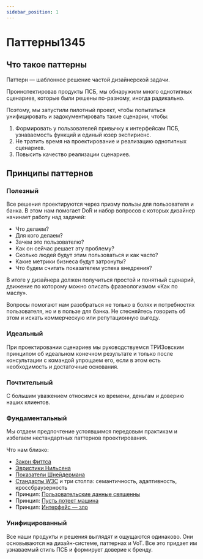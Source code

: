 ```yaml
---
sidebar_position: 1
---
```

# Паттерны1345

## Что такое паттерны
Паттерн — шаблонное решение частой дизайнерской задачи.

Проинспектировав продукты ПСБ, мы обнаружили много однотипных сценариев, которые были решены по-разному, иногда радикально. 

Поэтому, мы запустили пилотный проект, чтобы попытаться унифицировать и задокументировать такие сценарии, чтобы:
1. Формировать у пользователей привычку к интерфейсам ПСБ, узнаваемость функций и единый юзер экспириенс.
2. Не тратить время на проектирование и реализацию однотипных сценариев.
3. Повысить качество реализации сценариев.


## Принципы паттернов

### Полезный
Все решения проектируются через призму пользы для пользователя и банка. В этом нам помогает DoR и набор вопросов с которых дизайнер начинает работу над задачей:
- Что делаем?
- Для кого делаем?
- Зачем это пользователю?
- Как он сейчас решает эту проблему?
- Сколько людей будут этим пользоваться и как часто?
- Какие метрики бизнеса будут затронуты?
- Что будем считать показателем успеха внедрения?

В итоге у дизайнера должен получиться простой и понятный сценарий, движение по которому можно описать фразеологизмом «Как по маслу».

Вопросы помогают нам разобраться не только в болях и потребностях пользователя, но и в пользе для банка. Не стесняйтесь говорить об этом и искать коммерческую или репутационную выгоду.

### Идеальный
При проектировании сценариев мы руководствуемся ТРИЗовским принципом об идеальном конечном результате и только после консультации с командой упрощаем его, если в этом есть необходимость и достаточные основания. 

### Почтительный
С большим уважением относимся ко времени, деньгам и доверию наших клиентов. 

### Фундаментальный
Мы отдаем предпочтение устоявшимся передовым практикам и избегаем нестандартных паттернов проектирования.

Что нам близко:
- [Закон Фиттса](https://bureau.ru/bb/soviet/20160517/)
- [Эвристики Нильсена](https://habr.com/ru/companies/tele2/articles/708452/)
- [Показатели Шнейдермана](https://habr.com/ru/articles/449994/)
- [Стандарты W3C](https://www.w3.org/) и три столпа: семантичность, адаптивность, кроссбраузерность
- Принцип: [Пользовательские данные священны](https://bureau.ru/bb/soviet/20150505/)
- Принцип: [Пусть потеет машина](https://www.maximilyahov.ru/blog/all/must-sweat/)
- Принцип: [Интерфейс — зло](https://bureau.ru/about/interface-is-evil/)

### Унифицированный
Все наши продукты и решения выглядят и ощущаются одинаково. Они основываются на дизайн-системе, паттернах и VoT. Все это придает им узнаваемый стиль ПСБ и формирует доверие к бренду.